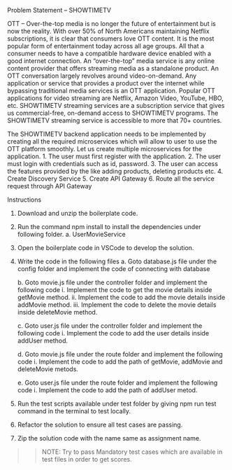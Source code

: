 Problem Statement – SHOWTIMETV

OTT – Over-the-top media is no longer the future of entertainment but is now the reality.
With over 50% of North Americans maintaining Netflix subscriptions, it is clear that consumers love OTT content. It is the most popular form of entertainment today across all age groups. All that a consumer needs to have a compatible hardware device enabled with a good internet connection.
An “over-the-top” media service is any online content provider that offers streaming media as a standalone product. An OTT conversation largely revolves around video-on-demand. 
Any application or service that provides a product over the internet while bypassing traditional media services is an OTT application.
Popular OTT applications for video streaming are Netflix, Amazon Video, YouTube, HBO, etc.
SHOWTIMETV streaming services are a subscription service that gives us commercial-free, on-demand access to SHOWTIMETV programs. The SHOWTIMETV streaming service is accessible to more that 70+ countries.

The SHOWTIMETV backend application needs to be implemented by creating all the required microservices which will allow to user to use the OTT platform smoothly.
Let us create multiple microservices for the application.
    1.	The user must first register with the application.
    2.	The user must login with credentials such as id, password.
    3.	The user can access the features provided by the like adding products, deleting products etc.
    4.	Create Discovery Service
    5.	Create API Gateway
    6.	Route all the service request through API Gateway



Instructions
1.	Download and unzip the boilerplate code.

2.	Run the command npm install to install the dependencies under following folder.
    a. UserMovieService
 
3.	Open the boilerplate code in VSCode to develop the solution. 

4.	Write the code in the following files
    a.	Goto database.js file under the config folder and implement the code of connecting with database

    b.	Goto movie.js file under the controller folder and implement the following code
        i.	Implement the code to get the movie details inside getMovie method.
        ii.	Implement the code to add the movie details inside addMovie method.
        iii.	Implement the code to delete the movie details inside deleteMovie method.

    c.	Goto user.js file under the controller folder and implement the following code
        i.	Implement the code to add the user details inside addUser method.

    d.	Goto movie.js file under the route folder and implement the following code
        i.	Implement the code to add the path of getMovie, addMovie and deleteMovie metods.

    e.	Goto user.js file under the route folder and implement the following code
        i.	Implement the code to add the path of addUser metod.

5.	Run the test scripts available under test folder by giving npm run test command in the terminal to test locally. 
6.	Refactor the solution to ensure all test cases are passing. 
7.	Zip the solution code with the name same as assignment name.

>>NOTE: Try to pass Mandatory test cases which are available in test files in order to get scores.